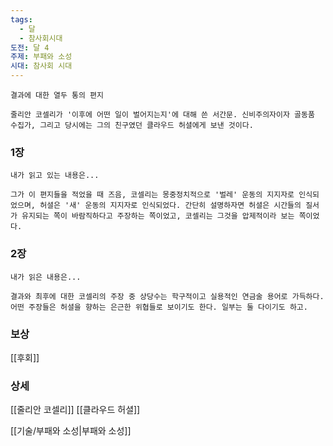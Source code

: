 ```yaml
---
tags:
  - 달
  - 참사회시대
도전: 달 4
주제: 부패와 소성
시대: 참사회 시대
---
```



```
결과에 대한 열두 통의 편지

줄리안 코셀리가 '이후에 어떤 일이 벌어지는지'에 대해 쓴 서간문. 신비주의자이자 골동품 수집가, 그리고 당시에는 그의 친구였던 클라우드 허셜에게 보낸 것이다. 
```
### 1장

```
내가 읽고 있는 내용은...

그가 이 편지들을 적었을 때 즈음, 코셀리는 몽중정치적으로 '벌레' 운동의 지지자로 인식되었으며, 허셜은 '새' 운동의 지지자로 인식되었다. 간단히 설명하자면 허셜은 시간들의 질서가 유지되는 쪽이 바람직하다고 주장하는 쪽이었고, 코셀리는 그것을 압제적이라 보는 쪽이었다.
```
### 2장

```
내가 읽은 내용은...

결과와 최후에 대한 코셀리의 주장 중 상당수는 학구적이고 실용적인 연금술 용어로 가득하다. 어떤 주장들은 허셜을 향하는 은근한 위협들로 보이기도 한다. 일부는 둘 다이기도 하고.
```


### 보상

[[후회]]

### 상세

[[줄리안 코셀리]]
[[클라우드 허셜]]

[[기술/부패와 소성|부패와 소성]]